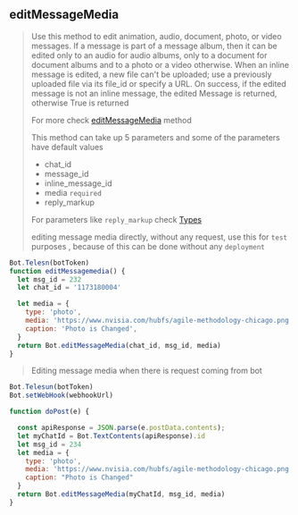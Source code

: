 ## editMessageMedia

> Use this method to edit animation, audio, document, photo, or video messages. If a message is part of a message album, then it can be edited only to an audio for audio albums, only to a document for document albums and to a photo or a video otherwise. When an inline message is edited, a new file can't be uploaded; use a previously uploaded file via its file_id or specify a URL. On success, if the edited message is not an inline message, the edited Message is returned, otherwise True is returned
>
> For more check [editMessageMedia](https://core.telegram.org/bots/api#editmessagemedia) method
>
> This method can take up 5 parameters and
> some of the parameters have default values
>
> - chat_id
> - message_id
> - inline_message_id
> - media `required`
> - reply_markup
>
> For parameters like `reply_markup` check [Types](https://github.com/abdiu34567/telesn.js/tree/main/Docs/Types)
>
> editing message media directly, without any request, use this for `test` purposes , because of this can be done without any `deployment`

```js
Bot.Telesn(botToken)
function editMessagemedia() {
  let msg_id = 232
  let chat_id = '1173180004'

  let media = {
    type: 'photo',
    media: 'https://www.nvisia.com/hubfs/agile-methodology-chicago.png',
    caption: 'Photo is Changed',
  }
  return Bot.editMessageMedia(chat_id, msg_id, media)
}
```

> Editing message media when there is request coming from bot

```JavaScript
Bot.Telesun(botToken)
Bot.setWebHook(webhookUrl)

function doPost(e) {

  const apiResponse = JSON.parse(e.postData.contents);
  let myChatId = Bot.TextContents(apiResponse).id
  let msg_id = 234
  let media = {
    type: 'photo',
    media: 'https://www.nvisia.com/hubfs/agile-methodology-chicago.png',
    caption: "Photo is Changed"
  }
  return Bot.editMessageMedia(myChatId, msg_id, media)
}
```
